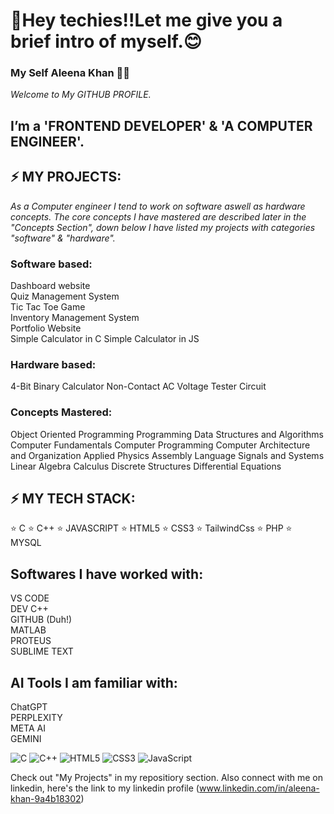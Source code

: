# 👋Hey techies!!Let me give you a brief intro of myself.😊  
### My Self **Aleena Khan** 👩‍💻
 _Welcome to My GITHUB PROFILE._  
## I’m a 'FRONTEND DEVELOPER' & 'A COMPUTER ENGINEER'.  

 ## ⚡ MY PROJECTS:
 _As a Computer engineer I tend to work on software aswell as hardware concepts. The core concepts I have mastered are described later in the "Concepts Section", down below I have listed my projects with categories "software" & "hardware"._
 ### Software based:
 Dashboard website  
 Quiz Management System  
 Tic Tac Toe Game   
 Inventory Management System  
 Portfolio Website  
 Simple Calculator in C
 Simple Calculator in JS
 ### Hardware based:
 4-Bit Binary Calculator
 Non-Contact AC Voltage Tester Circuit
 ### Concepts Mastered:
 Object Oriented Programming Programming
 Data Structures and Algorithms
 Computer Fundamentals
 Computer Programming
 Computer Architecture and Organization
 Applied Physics
 Assembly Language
 Signals and Systems
 Linear Algebra
 Calculus
 Discrete Structures
 Differential Equations
 

## ⚡ MY TECH STACK:
 
⭐ C
⭐ C++
⭐ JAVASCRIPT
⭐ HTML5
⭐ CSS3
⭐ TailwindCss
⭐ PHP
⭐ MYSQL
 ## Softwares I have worked with:  
   VS CODE  
   DEV C++  
   GITHUB (Duh!)  
   MATLAB  
   PROTEUS  
   SUBLIME TEXT
   ## AI Tools I am familiar with:  
   ChatGPT  
   PERPLEXITY  
   META AI  
   GEMINI
   

 


![C](https://img.shields.io/badge/language-C-blue?style=for-the-badge&logo=c)
![C++](https://img.shields.io/badge/language-C++-blue?style=for-the-badge&logo=c++)
![HTML5](https://img.shields.io/badge/language-HTML5-orange?style=for-the-badge&logo=html5)
![CSS3](https://img.shields.io/badge/language-CSS3-blue?style=for-the-badge&logo=css3)
![JavaScript](https://img.shields.io/badge/language-JavaScript-yellow?style=for-the-badge&logo=javascript)

  Check out "My Projects" in my repositiory section.
  Also connect with me on linkedin,
  here's the link to my linkedin profile
 (www.linkedin.com/in/aleena-khan-9a4b18302)
  
